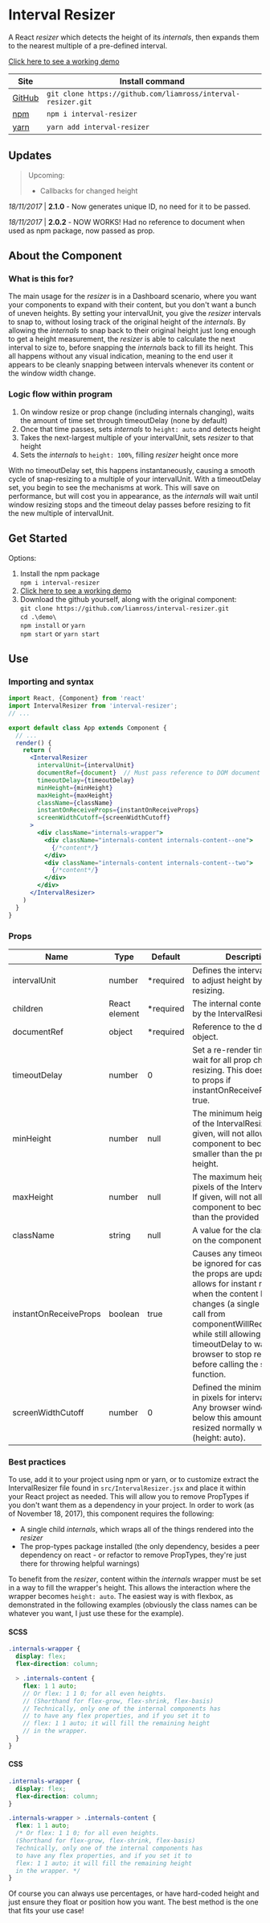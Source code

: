 # Interval Resizer

A React *resizer* which detects the height of its *internals*, then expands them
to the nearest multiple of a pre-defined interval.

[Click here to see a working demo](https://liamross.github.io/interval-resizer/)

| Site                                                   | Install command                                              |
|--------------------------------------------------------|--------------------------------------------------------------|
| [GitHub](https://github.com/liamross/interval-resizer) | `git clone https://github.com/liamross/interval-resizer.git` |
| [npm](https://www.npmjs.com/package/interval-resizer)  | `npm i interval-resizer`                                     |
| [yarn](https://yarn.pm/interval-resizer)               | `yarn add interval-resizer`                                  |

## Updates

> Upcoming:
> - Callbacks for changed height

*18/11/2017* | **2.1.0**  - Now generates unique ID, no need for it to be passed.

*18/11/2017* | **2.0.2**  - NOW WORKS! Had no reference to document when used as
npm package, now passed as prop.

## About the Component

### What is this for?
The main usage for the *resizer* is in a Dashboard scenario, where you want your
components to expand with their content, but you don't want a bunch of uneven
heights. By setting your intervalUnit, you give the *resizer* intervals to snap
to, without losing track of the original height of the *internals*. By allowing
the *internals* to snap back to their original height just long enough to get a
height measurement, the *resizer* is able to calculate the next interval to size
to, before snapping the *internals* back to fill its height. This all happens
without any visual indication, meaning to the end user it appears to be cleanly
snapping between intervals whenever its content or the window width change.

### Logic flow within program
1. On window resize or prop change (including internals changing), waits the
amount of time set through timeoutDelay (none by default)
1. Once that time passes, sets *internals* to `height: auto` and detects height
1. Takes the next-largest multiple of your intervalUnit, sets *resizer* to 
that height
1. Sets the *internals* to `height: 100%`, filling *resizer* height once more

With no timeoutDelay set, this happens instantaneously, causing a smooth cycle 
of snap-resizing to a multiple of your intervalUnit. With a timeoutDelay set,
you begin to see the mechanisms at work. This will save on performance, but will
cost you in appearance, as the *internals* will wait until window resizing stops
and the timeout delay passes before resizing to fit the new multiple of
intervalUnit.

## Get Started
Options:
1. Install the npm package  
  `npm i interval-resizer`
1. [Click here to see a working demo](https://liamross.github.io/interval-resizer/)
1. Download the github yourself, along with the original component:  
  `git clone https://github.com/liamross/interval-resizer.git`  
  `cd .\demo\`  
  `npm install` or `yarn`  
  `npm start` or `yarn start`

## Use

### Importing and syntax

```jsx
import React, {Component} from 'react'
import IntervalResizer from 'interval-resizer';
// ...

export default class App extends Component {
  // ...
  render() {
    return (
      <IntervalResizer
        intervalUnit={intervalUnit}
        documentRef={document}  // Must pass reference to DOM document
        timeoutDelay={timeoutDelay}
        minHeight={minHeight}
        maxHeight={maxHeight}
        className={className}
        instantOnReceiveProps={instantOnReceiveProps}
        screenWidthCutoff={screenWidthCutoff}
      >
        <div className="internals-wrapper">
          <div className="internals-content internals-content--one">
            {/*content*/}
          </div>
          <div className="internals-content internals-content--two">
            {/*content*/}
          </div>
        </div>
      </IntervalResizer>
    )
  }
}

```

### Props

| Name                  | Type          | Default       | Description                                                                                                                                                                                                                                                                                                                    |
|-----------------------|---------------|---------------|--------------------------------------------------------------------------------------------------------------------------------------------------------------------------------------------------------------------------------------------------------------------------------------------------------------------------------|
| intervalUnit          | number        | *required     | Defines the interval in pixels to adjust height by when resizing.                                                                                                                                                                                                                                                              |
| children              | React element | *required     | The internal content wrapped by the IntervalResizer.                                                                                                                                                                                                                                                                           |
| documentRef           | object        | *required     | Reference to the document object.                                                                                                                                                                                                                                                                                              |
| timeoutDelay          | number        | 0             | Set a re-render timeout to wait for all prop changes and resizing. This does not apply to props if instantOnReceiveProps is true.                                                                                                                                                                                              |
| minHeight             | number        | null          | The minimum height in pixels of the IntervalResizer. If given, will not allow the component to become smaller than the provided height.                                                                                                                                                                                        |
| maxHeight             | number        | null          | The maximum height in pixels of the IntervalResizer. If given, will not allow the component to become larger than the provided height.                                                                                                                                                                                         |
| className             | string        | null          | A value for the class attribute on the component.                                                                                                                                                                                                                                                                              |
| instantOnReceiveProps | boolean       | true          | Causes any timeoutDelay to be ignored for cases where the props are updated. This allows for instant resizing when the content height changes (a single set height call from componentWillReceiveProps) while still allowing for timeoutDelay to wait for the browser to stop resizing before calling the set height function. |
| screenWidthCutoff     | number        | 0             | Defined the minimum width in pixels for interval resizing. Any browser window width below this amount will be resized normally with content (height: auto).                                                                                                                                                                    |


### Best practices
To use, add it to your project using npm or yarn, or to customize extract the
IntervalResizer file found in `src/IntervalResizer.jsx` and place it within your
React project as needed. This will allow you to remove PropTypes if you don't
want them as a dependency in your project. In order to work (as of November 18,
2017), this component requires the following:
- A single child *internals*, which wraps all of the things rendered into the
*resizer*
- The prop-types package installed (the only dependency, besides a peer
dependency on react - or refactor to remove PropTypes, they're just there for
throwing helpful warnings)

To benefit from the *resizer*, content within the *internals* wrapper must be
set in a way to fill the wrapper's height. This allows the interaction where the
wrapper becomes `height: auto`. The easiest way is with flexbox, as demonstrated
in the following examples (obviously the class names can be whatever you want,
I just use these for the example).

#### SCSS

```scss
.internals-wrapper {
  display: flex;
  flex-direction: column;

  > .internals-content {
    flex: 1 1 auto;
    // Or flex: 1 1 0; for all even heights.
    // (Shorthand for flex-grow, flex-shrink, flex-basis)
    // Technically, only one of the internal components has
    // to have any flex properties, and if you set it to
    // flex: 1 1 auto; it will fill the remaining height
    // in the wrapper.
  }
}
```

#### CSS

```css
.internals-wrapper {
  display: flex;
  flex-direction: column;
}

.internals-wrapper > .internals-content {
  flex: 1 1 auto;
  /* Or flex: 1 1 0; for all even heights.
  (Shorthand for flex-grow, flex-shrink, flex-basis)
  Technically, only one of the internal components has
  to have any flex properties, and if you set it to
  flex: 1 1 auto; it will fill the remaining height
  in the wrapper. */
}
```

Of course you can always use percentages, or have hard-coded height and just
ensure they float or position how you want. The best method is the one that
fits your use case!
